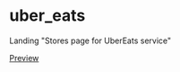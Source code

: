 # uber_eats
Landing "Stores page for UberEats service"

[Preview](https://rainbowhorseprod.github.io/uber_eats/index_stores)
